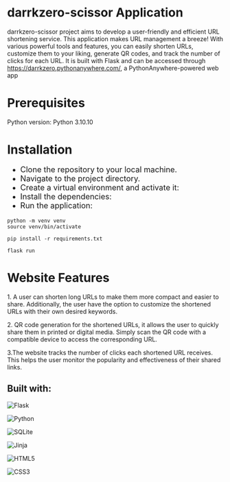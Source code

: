 # darrkzero-scissor Application
darrkzero-scissor project aims to develop a user-friendly and efficient URL shortening service. This application makes URL management a breeze! With various powerful tools and features, you can easily shorten URLs, customize them to your liking, generate QR codes, and track the number of clicks for each URL. It is built with Flask  and can be accessed through https://darrkzero.pythonanywhere.com/, a PythonAnywhere-powered web app

<h1>Prerequisites</h1>
Python version: Python 3.10.10
<div></div>  
<h1>Installation</h1>
<div></div>
<ul style="font-size:18px;">
    <li>Clone the repository to your local machine.</li>
    <li>Navigate to the project directory.</li>
    <li>Create a virtual environment and activate it:</li>
    <li>Install the dependencies:</li>
    <li>Run the application:</li>
</ul>


```console
python -m venv venv
source venv/bin/activate
```

```console
pip install -r requirements.txt
```

```console
flask run
```


<h1>Website Features</h1>
<p>
1. A user can shorten long URLs to make them more compact and easier to share. Additionally, the user have the option to customize the shortened URLs with their own desired keywords.
</p>
<p>
2. QR code generation for the shortened URLs, it allows the user to quickly share them in printed or digital media. Simply scan the QR code with a compatible device to access the corresponding URL.
</p>
<p>
3.The website tracks the number of clicks each shortened URL receives. This helps the user monitor the popularity and effectiveness of their shared links.
</p>


## Built with:

![Flask](https://img.shields.io/badge/flask-%23000.svg?style=for-the-badge&logo=flask&logoColor=white)

![Python](https://img.shields.io/badge/python-3670A0?style=for-the-badge&logo=python&logoColor=ffdd54)

![SQLite](https://img.shields.io/badge/sqlite-%2307405e.svg?style=for-the-badge&logo=sqlite&logoColor=white)

![Jinja](https://img.shields.io/badge/jinja-%2307405e.svg?style=for-the-badge&logo=jinja&logoColor=black)

![HTML5](https://img.shields.io/badge/html5-%2307405e.svg?style=for-the-badge&logo=html5&logoColor=white)

![CSS3](https://img.shields.io/badge/css3-3670A0?style=for-the-badge&logo=css3&logoColor=ffdd54)


